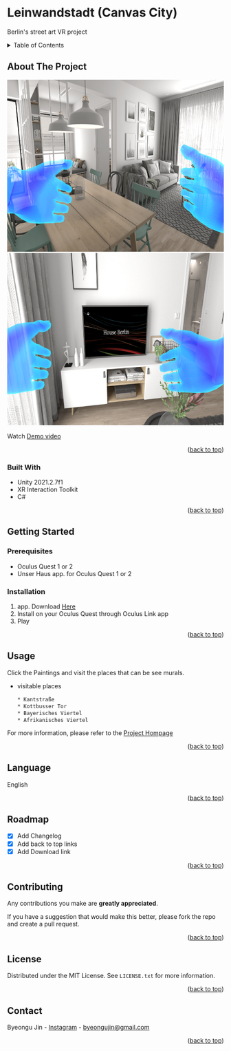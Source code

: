 # Leinwandstadt (Canvas City)
Berlin's street art VR project


<!-- TABLE OF CONTENTS -->
<details>
  <summary>Table of Contents</summary>
  <ol>
    <li>
      <a href="#about-the-project">About The Project</a>
      <ul>
        <li><a href="#built-with">Built With</a></li>
      </ul>
    </li>
    <li>
      <a href="#getting-started">Getting Started</a>
      <ul>
        <li><a href="#prerequisites">Prerequisites</a></li>
        <li><a href="#installation">Installation</a></li>
      </ul>
    </li>
    <li><a href="#usage">Usage</a></li>
    <li><a href="#language">Language</a></li>
    <li><a href="#roadmap">Roadmap</a></li>
    <li><a href="#contributing">Contributing</a></li>
    <li><a href="#license">License</a></li>
    <li><a href="#contact">Contact</a></li>
  </ol>
</details>



<!-- ABOUT THE PROJECT -->
## About The Project

<img src ="https://github.com/byeongujin/VR_UnserHaus/blob/main/images/screenshot1.png" width = "600" height = "400">
<img src ="https://github.com/byeongujin/VR_UnserHaus/blob/main/images/screenshot2.png" width = "600" height = "400">

Watch [Demo video](https://drive.google.com/file/d/1SyA3gKRYGYjRJNVwU3CkfYQPkDdaM377/view?usp=sharing)

<p align="right">(<a href="#top">back to top</a>)</p>

### Built With

* Unity 2021.2.7f1
* XR Interaction Toolkit
* C#

<p align="right">(<a href="#top">back to top</a>)</p>



<!-- GETTING STARTED -->
## Getting Started

### Prerequisites

* Oculus Quest 1 or 2
* Unser Haus app. for Oculus Quest 1 or 2

### Installation

1. app. Download [Here](https://drive.google.com/file/d/1V2_PGKVByO-QIMd220-Oo_Ye9R2zTQ-J/view?usp=sharing)
2. Install on your Oculus Quest through Oculus Link app
3. Play

<p align="right">(<a href="#top">back to top</a>)</p>



<!-- USAGE EXAMPLES -->
## Usage
Click the Paintings and visit the places that can be see murals. 

* visitable places
  ```
  * Kantstraße
  * Kottbusser Tor
  * Bayerisches Viertel
  * Afrikanisches Viertel
  ```

For more information, please refer to the [Project Hompage](http://oktopusmagazine.com/vrproject)

<p align="right">(<a href="#top">back to top</a>)</p>



<!-- LANGUAGE -->
## Language
English

<p align="right">(<a href="#top">back to top</a>)</p>



<!-- ROADMAP -->
## Roadmap

- [x] Add Changelog
- [x] Add back to top links
- [x] Add Download link

<p align="right">(<a href="#top">back to top</a>)</p>



<!-- CONTRIBUTING -->
## Contributing

Any contributions you make are **greatly appreciated**.

If you have a suggestion that would make this better, please fork the repo and create a pull request. 

<p align="right">(<a href="#top">back to top</a>)</p>



<!-- LICENSE -->
## License

Distributed under the MIT License. See `LICENSE.txt` for more information.

<p align="right">(<a href="#top">back to top</a>)</p>



<!-- CONTACT -->
## Contact

Byeongu Jin - [Instagram](https://www.instagram.com/byeongujin427) - byeongujin@gmail.com

<p align="right">(<a href="#top">back to top</a>)</p>




